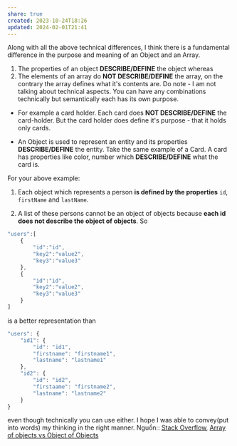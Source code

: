 ```yaml
---
share: true
created: 2023-10-24T18:26
updated: 2024-02-01T21:41
---
```


Along with all the above technical differences, I think there is a fundamental difference in the purpose and meaning of an Object and an Array.

1. The properties of an object **DESCRIBE/DEFINE** the object whereas
2. The elements of an array do **NOT DESCRIBE/DEFINE** the array, on the contrary the array defines what it's contents are. Do note - I am not talking about technical aspects. You can have any combinations technically but semantically each has its own purpose.

- For example a card holder. Each card does **NOT DESCRIBE/DEFINE** the card-holder. But the card holder does define it's purpose - that it holds only cards.
    
- An Object is used to represent an entity and its properties **DESCRIBE/DEFINE** the entity. Take the same example of a Card. A card has properties like color, number which **DESCRIBE/DEFINE** what the card is.
    

For your above example:

1. Each object which represents a person **is defined by the properties** `id`, `firstName` and `lastName`.
    
2. A list of these persons cannot be an object of objects because **each id does not describe the object of objects**. So
    

```javascript
"users":[
    {
        "id":"id",
        "key2":"value2",
        "key3":"value3"
    },
    {
        "id":"id",
        "key2":"value2",
        "key3":"value3"
    }
]
```

is a better representation than

```javascript
"users": {
    "id1": {
        "id": "id1",
        "firstname": "firstname1",
        "lastname": "lastname1"
    },
    "id2": {
        "id": "id2",
        "firstaame": "firstname2",
        "lastname": "lastname2"
    }
}
```

even though technically you can use either. I hope I was able to convey(put into words) my thinking in the right manner.
Nguồn:: [Stack Overflow](%E2%9C%8D%EF%B8%8F%20L%E1%BA%ADp%20tr%C3%ACnh/%CE%9E%20Ngu%E1%BB%93n%20v%C3%A0%20t%C3%A0i%20nguy%C3%AAn%20h%E1%BB%97%20tr%E1%BB%A3/%CE%9E%20Ngu%E1%BB%93n/Stack%20Overflow.md), [Array of objects vs Object of Objects](https://stackoverflow.com/a/53216882/3416774)

